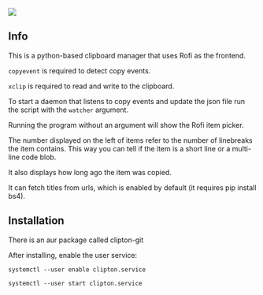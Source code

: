 ![](https://i.imgur.com/ZZYmqXd.jpg)

## Info

This is a python-based clipboard manager that uses Rofi as the frontend.

`copyevent` is required to detect copy events.

`xclip` is required to read and write to the clipboard.

To start a daemon that listens to copy events and update the json file run the script with the `watcher` argument.

Running the program without an argument will show the Rofi item picker.

The number displayed on the left of items refer to the number of linebreaks the item contains. This way you can tell if the item is a short line or a multi-line code blob.

It also displays how long ago the item was copied.

It can fetch titles from urls, which is enabled by default (it requires pip install bs4).

## Installation

There is an aur package called clipton-git

After installing, enable the user service:

`systemctl --user enable clipton.service`

`systemctl --user start clipton.service`
